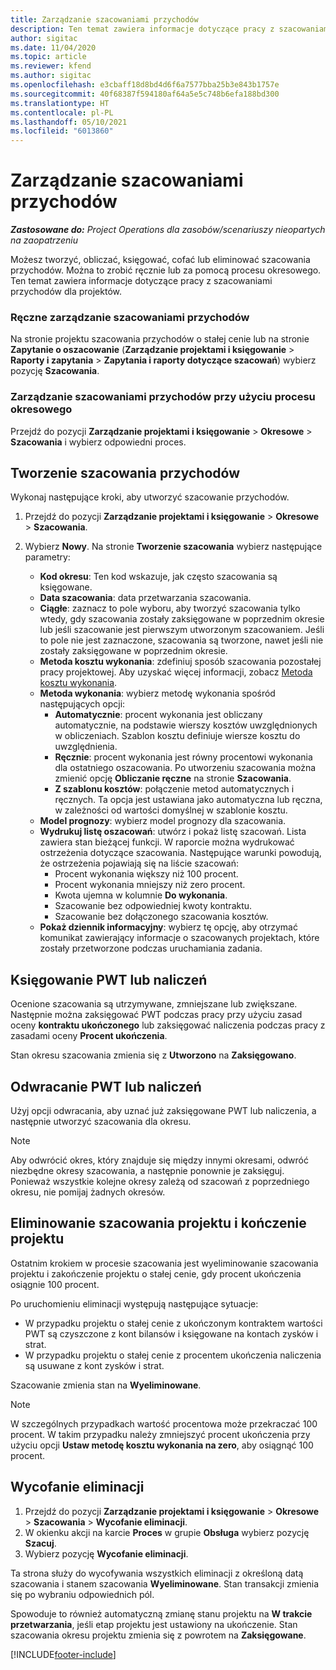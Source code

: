 ```yaml
---
title: Zarządzanie szacowaniami przychodów
description: Ten temat zawiera informacje dotyczące pracy z szacowaniami przychodów dla projektów.
author: sigitac
ms.date: 11/04/2020
ms.topic: article
ms.reviewer: kfend
ms.author: sigitac
ms.openlocfilehash: e3cbaff18d8bd4d6f6a7577bba25b3e843b1757e
ms.sourcegitcommit: 40f68387f594180af64a5e5c748b6efa188bd300
ms.translationtype: HT
ms.contentlocale: pl-PL
ms.lasthandoff: 05/10/2021
ms.locfileid: "6013860"
---
```

# <a name="manage-revenue-estimates"></a>Zarządzanie szacowaniami przychodów

_**Zastosowane do:** Project Operations dla zasobów/scenariuszy nieopartych na zaopatrzeniu_

Możesz tworzyć, obliczać, księgować, cofać lub eliminować szacowania przychodów. Można to zrobić ręcznie lub za pomocą procesu okresowego. Ten temat zawiera informacje dotyczące pracy z szacowaniami przychodów dla projektów.

### <a name="manage-revenue-estimates-manually"></a>Ręczne zarządzanie szacowaniami przychodów

Na stronie projektu szacowania przychodów o stałej cenie lub na stronie **Zapytanie o oszacowanie** (**Zarządzanie projektami i księgowanie** > **Raporty i zapytania** > **Zapytania i raporty dotyczące szacowań**) wybierz pozycję **Szacowania**.

### <a name="manage-revenue-estimates-using-a-periodic-process"></a>Zarządzanie szacowaniami przychodów przy użyciu procesu okresowego

Przejdź do pozycji **Zarządzanie projektami i księgowanie** > **Okresowe** > **Szacowania** i wybierz odpowiedni proces.

## <a name="create-a-revenue-estimate"></a>Tworzenie szacowania przychodów

Wykonaj następujące kroki, aby utworzyć szacowanie przychodów. 

1. Przejdź do pozycji **Zarządzanie projektami i księgowanie** > **Okresowe** > **Szacowania**.
2. Wybierz **Nowy**. Na stronie **Tworzenie szacowania** wybierz następujące parametry:

   - **Kod okresu**: Ten kod wskazuje, jak często szacowania są księgowane.
   - **Data szacowania**: data przetwarzania szacowania.
   - **Ciągłe**: zaznacz to pole wyboru, aby tworzyć szacowania tylko wtedy, gdy szacowania zostały zaksięgowane w poprzednim okresie lub jeśli szacowanie jest pierwszym utworzonym szacowaniem. Jeśli to pole nie jest zaznaczone, szacowania są tworzone, nawet jeśli nie zostały zaksięgowane w poprzednim okresie.
   - **Metoda kosztu wykonania**: zdefiniuj sposób szacowania pozostałej pracy projektowej. Aby uzyskać więcej informacji, zobacz [Metoda kosztu wykonania](cost-complete-methods.md).
   - **Metoda wykonania**: wybierz metodę wykonania spośród następujących opcji:
     - **Automatycznie**: procent wykonania jest obliczany automatycznie, na podstawie wierszy kosztów uwzględnionych w obliczeniach. Szablon kosztu definiuje wiersze kosztu do uwzględnienia.
     - **Ręcznie**: procent wykonania jest równy procentowi wykonania dla ostatniego oszacowania. Po utworzeniu szacowania można zmienić opcję **Obliczanie ręczne** na stronie **Szacowania**.
     - **Z szablonu kosztów**: połączenie metod automatycznych i ręcznych. Ta opcja jest ustawiana jako automatyczna lub ręczna, w zależności od wartości domyślnej w szablonie kosztu.
   - **Model prognozy**: wybierz model prognozy dla szacowania.
   - **Wydrukuj listę oszacowań**: utwórz i pokaż listę szacowań. Lista zawiera stan bieżącej funkcji. W raporcie można wydrukować ostrzeżenia dotyczące szacowania. Następujące warunki powodują, że ostrzeżenia pojawiają się na liście szacowań:
     - Procent wykonania większy niż 100 procent.
     - Procent wykonania mniejszy niż zero procent.
     - Kwota ujemna w kolumnie **Do wykonania**.
     - Szacowanie bez odpowiedniej kwoty kontraktu.
     - Szacowanie bez dołączonego szacowania kosztów.
   - **Pokaż dziennik informacyjny**: wybierz tę opcję, aby otrzymać komunikat zawierający informacje o szacowanych projektach, które zostały przetworzone podczas uruchamiania zadania.


## <a name="post-wip-or-accruals"></a>Księgowanie PWT lub naliczeń

Ocenione szacowania są utrzymywane, zmniejszane lub zwiększane. Następnie można zaksięgować PWT podczas pracy przy użyciu zasad oceny **kontraktu ukończonego** lub zaksięgować naliczenia podczas pracy z zasadami oceny **Procent ukończenia**.
  
Stan okresu szacowania zmienia się z **Utworzono** na **Zaksięgowano**.

## <a name="reverse-wip-or-accruals"></a>Odwracanie PWT lub naliczeń

Użyj opcji odwracania, aby uznać już zaksięgowane PWT lub naliczenia, a następnie utworzyć szacowania dla okresu.

> [!NOTE]
> Aby odwrócić okres, który znajduje się między innymi okresami, odwróć niezbędne okresy szacowania, a następnie ponownie je zaksięguj. Ponieważ wszystkie kolejne okresy zależą od szacowań z poprzedniego okresu, nie pomijaj żadnych okresów.

## <a name="eliminate-the-estimate-project-and-finish-the-project"></a>Eliminowanie szacowania projektu i kończenie projektu

Ostatnim krokiem w procesie szacowania jest wyeliminowanie szacowania projektu i zakończenie projektu o stałej cenie, gdy procent ukończenia osiągnie 100 procent.

Po uruchomieniu eliminacji występują następujące sytuacje:

- W przypadku projektu o stałej cenie z ukończonym kontraktem wartości PWT są czyszczone z kont bilansów i księgowane na kontach zysków i strat.
- W przypadku projektu o stałej cenie z procentem ukończenia naliczenia są usuwane z kont zysków i strat.

Szacowanie zmienia stan na **Wyeliminowane**.

> [!NOTE]
> W szczególnych przypadkach wartość procentowa może przekraczać 100 procent. W takim przypadku należy zmniejszyć procent ukończenia przy użyciu opcji **Ustaw metodę kosztu wykonania na zero**, aby osiągnąć 100 procent.

## <a name="reverse-elimination"></a>Wycofanie eliminacji

1. Przejdź do pozycji **Zarządzanie projektami i księgowanie** > **Okresowe** > **Szacowania** > **Wycofanie eliminacji**. 
2. W okienku akcji na karcie **Proces** w grupie **Obsługa** wybierz pozycję **Szacuj**. 
3. Wybierz pozycję **Wycofanie eliminacji**.

Ta strona służy do wycofywania wszystkich eliminacji z określoną datą szacowania i stanem szacowania **Wyeliminowane**. Stan transakcji zmienia się po wybraniu odpowiednich pól.

Spowoduje to również automatyczną zmianę stanu projektu na **W trakcie przetwarzania**, jeśli etap projektu jest ustawiony na ukończenie. Stan szacowania okresu projektu zmienia się z powrotem na **Zaksięgowane**.


[!INCLUDE[footer-include](../includes/footer-banner.md)]